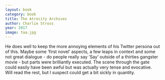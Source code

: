 ```yaml
---
layout: book
category: book
title: The Atrocity Archives
author: Charlie Stross
year: 2017
image: taa.jpg
---
```

He does well to keep the more annoying elements of his Twitter persona out of this.  Maybe some ‘first novel’ aspects, a few leaps in context and some not great dialogue - do people really say ‘Say’ outside of a thirties gangster movie - but parts were brilliantly executed.  The scene through the gate could easily have been awful but was actually very tense and evocative.  Will read the rest, but I suspect could get a bit sickly in quantity.
